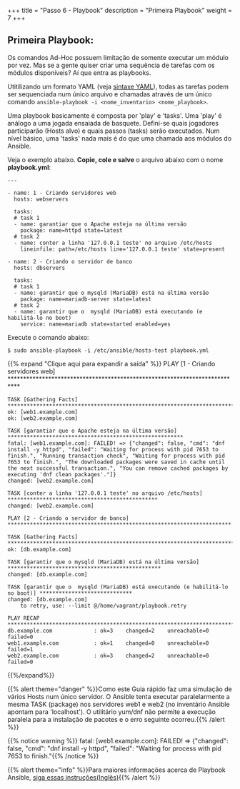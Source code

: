 +++
title = "Passo 6 - Playbook"
description = "Primeira Playbook"
weight = 7
+++

## Primeira Playbook:
Os comandos Ad-Hoc possuem limitação de somente executar um módulo por vez. Mas se a gente quiser criar uma sequência de tarefas com os módulos disponíveis? Aí que entra as playbooks.

Utitilizando um formato YAML (veja [sintaxe YAML](http://docs.ansible.com/ansible/latest/YAMLSyntax.html)), todas as tarefas podem ser sequenciada num único arquivo e chamadas através de um único comando `ansible-playbook -i <nome_inventario> <nome_playbook>`.

Uma playbook basicamente é composta por 'play' e  'tasks'. Uma 'play' é análogo a uma jogada ensaiada de basquete. Defini-se quais jogadores participarão (Hosts alvo) e quais passos (tasks) serão executados. Num nível básico, uma 'tasks' nada mais é do que uma chamada aos módulos do Ansible.

Veja o exemplo abaixo. **Copie, cole e salve** o arquivo abaixo com o nome **playbook.yml**:

	---

	- name: 1 - Criando servidores web
	  hosts: webservers

	  tasks:
	  # task 1
	  - name: garantiar que o Apache esteja na última versão
	    package: name=httpd state=latest
	  # task 2
	  - name: conter a linha '127.0.0.1 teste' no arquivo /etc/hosts
	    lineinfile: path=/etc/hosts line='127.0.0.1 teste' state=present

	- name: 2 - Criando o servidor de banco
	  hosts: dbservers

	  tasks:
	  # task 1
	  - name: garantir que o mysqld (MariaDB) está na última versão
	    package: name=mariadb-server state=latest
	  # task 2
	  - name: garantir que o  mysqld (MariaDB) está executando (e habilitá-lo no boot)
	    service: name=mariadb state=started enabled=yes

Execute o comando abaixo:

	$ sudo ansible-playbook -i /etc/ansible/hosts-test playbook.yml


{{% expand "Clique aqui para expandir a saída" %}}
	PLAY [1 - Criando servidores web] ***************************************************************************

	TASK [Gathering Facts] **************************************************************************************
	ok: [web1.example.com]
	ok: [web2.example.com]

	TASK [garantiar que o Apache esteja na última versão] *******************************************************
	fatal: [web1.example.com]: FAILED! => {"changed": false, "cmd": "dnf install -y httpd", "failed": "Waiting for process with pid 7653 to finish.", "Running transaction check", "Waiting for process with pid 7653 to finish.", "The downloaded packages were saved in cache until the next successful transaction.", "You can remove cached packages by executing 'dnf clean packages'."]}
	changed: [web2.example.com]

	TASK [conter a linha '127.0.0.1 teste' no arquivo /etc/hosts] ***********************************************
	changed: [web2.example.com]

	PLAY [2 - Criando o servidor de banco] **********************************************************************

	TASK [Gathering Facts] **************************************************************************************
	ok: [db.example.com]

	TASK [garantir que o mysqld (MariaDB) está na última versão] ************************************************
	changed: [db.example.com]

	TASK [garantir que o  mysqld (MariaDB) está executando (e habilitá-lo no boot)] *****************************
	changed: [db.example.com]
		to retry, use: --limit @/home/vagrant/playbook.retry

	PLAY RECAP **************************************************************************************************
	db.example.com             : ok=3    changed=2    unreachable=0    failed=0
	web1.example.com           : ok=1    changed=0    unreachable=0    failed=1
	web2.example.com           : ok=3    changed=2    unreachable=0    failed=0


{{%/expand%}}

{{% alert theme="danger" %}}Como este Guia rápido faz uma simulação de vários Hosts num único servidor. O Ansible tenta executar paralelarmente a mesma TASK (package) nos servidores web1 e web2 (no inventário Ansible apontam para 'localhost'). O utilitário yum/dnf não permite a execução paralela para a instalação de pacotes e o erro seguinte ocorreu.{{% /alert %}}


{{% notice warning %}}
fatal: [web1.example.com]: FAILED! => {"changed": false, "cmd": "dnf install -y httpd", "failed": "Waiting for process with pid 7653 to finish."{{% /notice %}}

{{% alert theme="info" %}}Para maiores informações acerca de Playbook Ansible, [siga essas instruções(Inglês)](http://docs.ansible.com/ansible/latest/playbooks.html){{% /alert %}}
